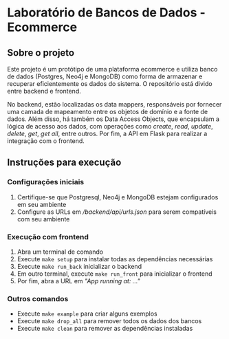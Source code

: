 # Laboratório de Bancos de Dados - Ecommerce

## Sobre o projeto
Este projeto é um protótipo de uma plataforma ecommerce e utiliza banco de dados (Postgres, Neo4j e MongoDB) como forma de armazenar e recuperar eficientemente os dados do sistema. O repositório está divido entre backend e frontend.

No backend, estão localizadas os data mappers, responsáveis por fornecer uma camada de mapeamento entre os objetos de domínio e a fonte de dados. Além disso, há também os Data Access Objects, que encapsulam a lógica de acesso aos dados, com operações como *create*, *read*, *update*, *delete*, *get*, *get all*, entre outros. Por fim, a API em Flask para realizar a integração com o frontend.


## Instruções para execução

### Configurações iniciais
1. Certifique-se que Postgresql, Neo4j e MongoDB estejam configurados em seu ambiente
2. Configure as URLs em */backend/api/urls.json* para serem compatíveis com seu ambiente

### Execução com frontend
1. Abra um terminal de comando
2. Execute `make setup` para instalar todas as dependências necessárias
3. Execute `make run_back` inicializar o backend
4. Em outro terminal, execute `make run_front` para inicializar o frontend
5. Por fim, abra a URL em *"App running at: ..."*

### Outros comandos
- Execute `make example` para criar alguns exemplos
- Execute `make drop_all` para remover todos os dados dos bancos
- Execute `make clean` para remover as dependências instaladas
